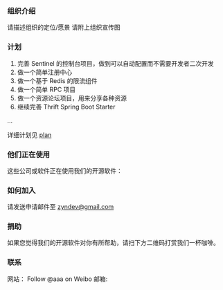 ### 组织介绍

请描述组织的定位/愿景
请附上组织宣传图

### 计划

1. 完善 Sentinel 的控制台项目，做到可以自动配置而不需要开发者二次开发
2. 做一个简单注册中心
3. 做一个基于 Redis 的限流组件
4. 做一个简单 RPC 项目
5. 做一个资源论坛项目，用来分享各种资源
6. 继续完善 Thrift Spring Boot Starter

...

详细计划见 [plan](./docs/plan/README.md)
### 他们正在使用
这些公司或软件正在使用我们的开源软件：


### 如何加入
请发送申请邮件至 zyndev@gmail.com

### 捐助
如果您觉得我们的开源软件对你有所帮助，请扫下方二维码打赏我们一杯咖啡。

### 联系
网站：
Follow @aaa on Weibo
邮箱:
